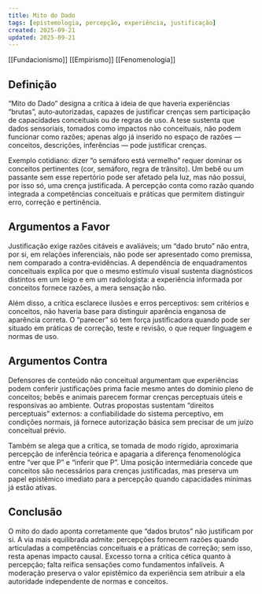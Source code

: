 ```yaml
---
title: Mito do Dado
tags: [epistemologia, percepção, experiência, justificação]
created: 2025-09-21
updated: 2025-09-21
---
```


[[Fundacionismo]] [[Empirismo]] [[Fenomenologia]]

## Definição

“Mito do Dado” designa a crítica à ideia de que haveria experiências “brutas”, auto‑autorizadas, capazes de justificar crenças sem participação de capacidades conceituais ou de regras de uso. A tese sustenta que dados sensoriais, tomados como impactos não conceituais, não podem funcionar como razões; apenas algo já inserido no espaço de razões — conceitos, descrições, inferências — pode justificar crenças.

Exemplo cotidiano: dizer “o semáforo está vermelho” requer dominar os conceitos pertinentes (cor, semáforo, regra de trânsito). Um bebê ou um passante sem esse repertório pode ser afetado pela luz, mas não possui, por isso só, uma crença justificada. A percepção conta como razão quando integrada a competências conceituais e práticas que permitem distinguir erro, correção e pertinência.

## Argumentos a Favor

Justificação exige razões citáveis e avaliáveis; um “dado bruto” não entra, por si, em relações inferenciais, não pode ser apresentado como premissa, nem comparado a contra‑evidências. A dependência de enquadramentos conceituais explica por que o mesmo estímulo visual sustenta diagnósticos distintos em um leigo e em um radiologista: a experiência informada por conceitos fornece razões, a mera sensação não.

Além disso, a crítica esclarece ilusões e erros perceptivos: sem critérios e conceitos, não haveria base para distinguir aparência enganosa de aparência correta. O “parecer” só tem força justificadora quando pode ser situado em práticas de correção, teste e revisão, o que requer linguagem e normas de uso.

## Argumentos Contra

Defensores de conteúdo não conceitual argumentam que experiências podem conferir justificações prima facie mesmo antes do domínio pleno de conceitos; bebês e animais parecem formar crenças perceptuais úteis e responsivas ao ambiente. Outras propostas sustentam “direitos perceptuais” externos: a confiabilidade do sistema perceptivo, em condições normais, já fornece autorização básica sem precisar de um juízo conceitual prévio.

Também se alega que a crítica, se tomada de modo rígido, aproximaria percepção de inferência teórica e apagaria a diferença fenomenológica entre “ver que P” e “inferir que P”. Uma posição intermediária concede que conceitos são necessários para crenças justificadas, mas preserva um papel epistêmico imediato para a percepção quando capacidades mínimas já estão ativas.

## Conclusão

O mito do dado aponta corretamente que “dados brutos” não justificam por si. A via mais equilibrada admite: percepções fornecem razões quando articuladas a competências conceituais e a práticas de correção; sem isso, resta apenas impacto causal. Excesso torna a crítica cética quanto à percepção; falta reifica sensações como fundamentos infalíveis. A moderação preserva o valor epistêmico da experiência sem atribuir a ela autoridade independente de normas e conceitos.

